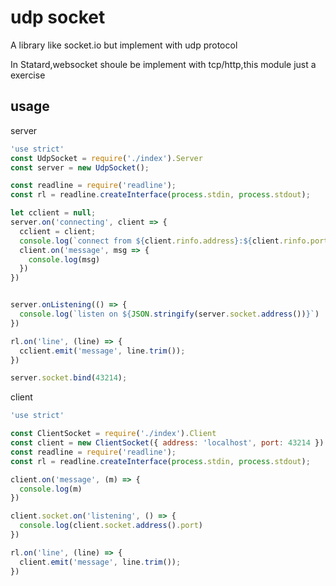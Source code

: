 # udp socket

A library like socket.io but implement with udp protocol

In Statard,websocket shoule be implement with tcp/http,this module just a exercise

## usage

server

```js
'use strict'
const UdpSocket = require('./index').Server
const server = new UdpSocket();

const readline = require('readline');
const rl = readline.createInterface(process.stdin, process.stdout);

let cclient = null;
server.on('connecting', client => {
  cclient = client;
  console.log(`connect from ${client.rinfo.address}:${client.rinfo.port}`)
  client.on('message', msg => {
    console.log(msg)
  })
})


server.onListening(() => {
  console.log(`listen on ${JSON.stringify(server.socket.address())}`)
})

rl.on('line', (line) => {
  cclient.emit('message', line.trim());
})

server.socket.bind(43214);
```

client

```js
'use strict'

const ClientSocket = require('./index').Client
const client = new ClientSocket({ address: 'localhost', port: 43214 })
const readline = require('readline');
const rl = readline.createInterface(process.stdin, process.stdout);

client.on('message', (m) => {
  console.log(m)
})

client.socket.on('listening', () => {
  console.log(client.socket.address().port)
})

rl.on('line', (line) => {
  client.emit('message', line.trim());
})
```